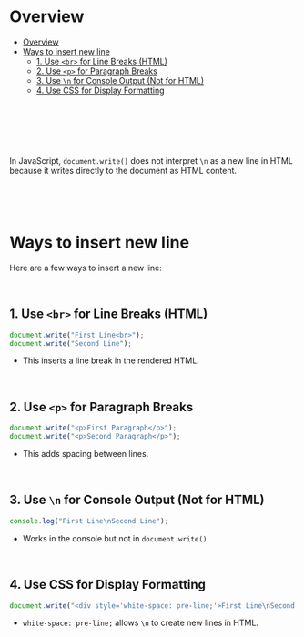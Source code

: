 # Overview

- [Overview](#overview)
- [Ways to insert new line](#ways-to-insert-new-line)
  - [1. Use `<br>` for Line Breaks (HTML)](#1-use-br-for-line-breaks-html)
  - [2. Use `<p>` for Paragraph Breaks](#2-use-p-for-paragraph-breaks)
  - [3. Use `\n` for Console Output (Not for HTML)](#3-use-n-for-console-output-not-for-html)
  - [4. Use CSS for Display Formatting](#4-use-css-for-display-formatting)

&nbsp;

&nbsp;

&nbsp;

In JavaScript, `document.write()` does not interpret `\n` as a new line in HTML because it writes directly to the document as HTML content.

&nbsp;

&nbsp;

# Ways to insert new line

Here are a few ways to insert a new line:

&nbsp;

## 1. Use `<br>` for Line Breaks (HTML)

```js
document.write("First Line<br>");
document.write("Second Line");
```

- This inserts a line break in the rendered HTML.

&nbsp;

## 2. Use `<p>` for Paragraph Breaks

```js
document.write("<p>First Paragraph</p>");
document.write("<p>Second Paragraph</p>");
```

- This adds spacing between lines.

&nbsp;

## 3. Use `\n` for Console Output (Not for HTML)

```js
console.log("First Line\nSecond Line");
```

- Works in the console but not in `document.write()`.

&nbsp;

## 4. Use CSS for Display Formatting

```js
document.write("<div style='white-space: pre-line;'>First Line\nSecond Line</div>");
```

- `white-space: pre-line;` allows `\n` to create new lines in HTML.

&nbsp;

&nbsp;

&nbsp;

&nbsp;

&nbsp;

&nbsp;
